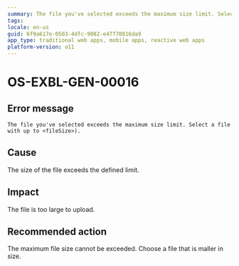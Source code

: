 ```yaml
---
summary: The file you've selected exceeds the maximum size limit. Select a file with up to <fileSize>). 
tags:
locale: en-us
guid: 6f9a617e-0503-4dfc-9082-e47770816da9
app_type: traditional web apps, mobile apps, reactive web apps
platform-version: o11
---
```


# OS-EXBL-GEN-00016

## Error message

`The file you've selected exceeds the maximum size limit. Select a file with up to <fileSize>).`

## Cause

The size of the file exceeds the defined limit.

## Impact

The file is too large to upload. 

## Recommended action

The maximum file size cannot be exceeded. Choose a file that is maller in size.
